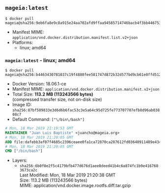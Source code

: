 ## `mageia:latest`

```console
$ docker pull mageia@sha256:9eb6fa8e9c8a915e24aa702afd9ffaa94585714746bacb4f3bb446753ada634c
```

-	Manifest MIME: `application/vnd.docker.distribution.manifest.list.v2+json`
-	Platforms:
	-	linux; amd64

### `mageia:latest` - linux; amd64

```console
$ docker pull mageia@sha256:b4463430781037c19f4880fee581747d872b32d577bd9cb61e0ffd512b42816f
```

-	Docker Version: 18.06.1-ce
-	Manifest MIME: `application/vnd.docker.distribution.manifest.v2+json`
-	Total Size: **113.2 MB (113243566 bytes)**  
	(compressed transfer size, not on-disk size)
-	Image ID: `sha256:87bf589833e3d6d6b6fac53c3e5a64c95d725fe773707707efb8d96ab03808c7`
-	Default Command: `["\/bin\/bash"]`

```dockerfile
# Mon, 18 Mar 2019 21:19:53 GMT
MAINTAINER "Juan Luis Baptiste" <juancho@mageia.org>
# Mon, 18 Mar 2019 21:20:05 GMT
ADD file:dafebb3af07f4685c2396ceaee0fa1ca72870ca287612fd03640911489e434cc in / 
# Mon, 18 Mar 2019 21:20:05 GMT
CMD ["/bin/bash"]
```

-	Layers:
	-	`sha256:6b0f0e2f5c4179bfb477d676d1aee0deed41b4c6a874fc1b9e4167683673ca2c`  
		Last Modified: Mon, 18 Mar 2019 21:20:38 GMT  
		Size: 113.2 MB (113243566 bytes)  
		MIME: application/vnd.docker.image.rootfs.diff.tar.gzip
